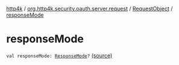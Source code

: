 [http4k](../../index.md) / [org.http4k.security.oauth.server.request](../index.md) / [RequestObject](index.md) / [responseMode](./response-mode.md)

# responseMode

`val responseMode: `[`ResponseMode`](../../org.http4k.security/-response-mode/index.md)`?` [(source)](https://github.com/http4k/http4k/blob/master/http4k-security-oauth/src/main/kotlin/org/http4k/security/oauth/server/request/RequestObject.kt#L16)